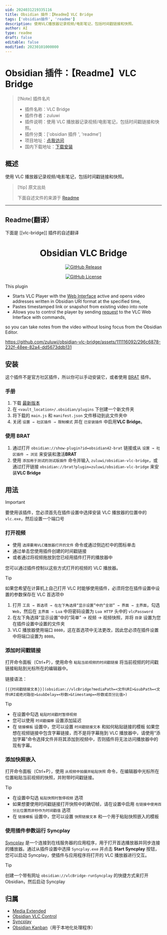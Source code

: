 ```yaml
---
uid: 2024031219335116
title: Obsidian 插件：【Readme】VLC Bridge
tags: ['obsidian插件', 'readme']
description: 使用VLC播放器记录视频/电影笔记，包括时间戳链接和快照。
author: AI
type: readme
draft: false
editable: false
modified: 20230101000000
---
```


# Obsidian 插件：【Readme】VLC Bridge

> [!Note] 插件名片
> - 插件名称：VLC Bridge
> - 插件作者：zuluwi
> - 插件说明：使用 VLC 播放器记录视频/电影笔记，包括时间戳链接和快照。
> - 插件分类：['obsidian 插件 ', 'readme']
> - 项目地址：[点我访问](https://github.com/zuluwi/obsidian-vlc-bridge)
> - 国内下载地址：[下载安装](https://pkmer.cn/products/plugin/pluginMarket/?vlc-bridge)

## 概述

使用 VLC 播放器记录视频/电影笔记，包括时间戳链接和快照。

> [!tip] 原文出处
>
>下面自述文件的来源于 [Readme](https://ghproxy.net/https://raw.githubusercontent.com/zuluwi/obsidian-vlc-bridge/master/README.md)

---

## Readme(翻译）

下面是 [[vlc-bridge]] 插件的自述翻译

<div align="center">

# Obsidian VLC Bridge

[![GitHub Release](https://img.shields.io/github/v/release/zuluwi/obsidian-vlc-bridge?style=for-the-badge&logo=obsidian&labelColor=%237c3aed&color=%23e7e6e3)](https://github.com/zuluwi/obsidian-vlc-bridge/releases/latest)

[![GitHub License](https://img.shields.io/github/license/zuluwi/obsidian-vlc-bridge?style=for-the-badge&labelColor=%23eb0029&color=%23e7e6e3)](https://github.com/zuluwi/obsidian-vlc-bridge/blob/master/LICENSE)

</div>

This plugin

- Starts VLC Player with the [Web Interface](https://wiki.videolan.org/Documentation:Modules/http_intf/#VLC_2.0.0_and_later) active and opens video addresses written in Obsidian URI format at the specified time,
- Pastes timestamped link or snapshot from existing video into note
- Allows you to control the player by sending [request](https://code.videolan.org/videolan/vlc-3.0/-/blob/master/share/lua/http/requests/README.txt) to the VLC Web Interface with commands,

so you can take notes from the video without losing focus from the Obsidian Editor.

<https://github.com/zuluwi/obsidian-vlc-bridge/assets/111116092/296c6878-232f-48ee-82a4-dd5673ddb131>

## 安装

这个插件不是官方社区插件，所以你可以手动安装它，或者使用 [BRAT](https://github.com/TfTHacker/obsidian42-brat) 插件。

### 手册

1. 下载 [最新版本](https://github.com/zuluwi/obsidian-vlc-bridge/releases/latest)
2. 在 `<vault_location>/.obsidian/plugins` 下创建一个新文件夹
3. 将下载的 `main.js` 和 `manifest.json` 文件移动到此文件夹中
4. 关闭 `设置 → 社区插件 → 限制模式` 并在 `已安装插件` 中启用**VLC Bridge**。

### 使用 BRAT

1. 通过打开 `obsidian://show-plugin?id=obsidian42-brat` 链接或从 `设置 → 社区插件 → 浏览` 来安装和激活**BRAT**
2. 使用 `添加用于测试的测试版插件` 命令并输入 `zuluwi/obsidian-vlc-bridge`，或通过打开链接 `obsidian://brat?plugin=zuluwi/obsidian-vlc-bridge` 来安装**VLC Bridge**

## 用法

> [!important]
> 要使用该插件，您必须首先在插件设置中选择安装 VLC 播放器的位置中的 `vlc.exe`，然后设置一个端口号

### 打开视频

- 使用 `选择要用VLC播放器打开的文件` 命令或通过侧边栏中的图标单击
- 通过单击您使用插件创建的时间戳链接
- 或者通过将视频拖放到您已经用插件打开的播放器中

您可以通过插件控制以这些方式打开的视频的 VLC 播放器。

> [!tip]
> 如果您希望在计算机上自己打开 VLC 时能够使用插件，必须将您在插件设置中设置的参数保存在 VLC 首选项中
>
> 1. 打开 `工具 → 首选项 → 在左下角选择“显示设置”中的“全部” → 界面 → 主界面`，勾选 `Web`，然后在 `主界面 → Lua` 中将密码设置为 `Lua HTTP` 头中的 `vlcPassword`
> 2. 在左下角选择“显示设置”中的“简单” → 视频 → 视频快照，并将 `目录` 设置为您在插件设置中设置的文件夹
> 3. VLC 播放器使用端口 `8080`，这在首选项中无法更改，因此您必须在插件设置中将端口设置为 `8080`。

### 添加时间戳链接

打开命令面板（Ctrl+P），使用命令 `粘贴当前视频的时间戳链接` 将当前视频的时间戳链接粘贴到光标所在的编辑器中。

链接语法：

```
[{{时间戳链接文本}}](obsidian://vlcBridge?mediaPath=<文件URI>&subPath=<文件URI或绝对路径>&subDelay=<秒数>&timestamp=<秒数或百分比值>)
```

> [!tip]
>
> - 在设置中勾选 `粘贴时间戳时暂停视频`
> - 您可以使用 `时间戳偏移` 设置添加延迟
> - 在 `链接模板` 设置中，您可以设置 `时间戳链接文本` 和如何粘贴链接的模板
如果您想在视频链接中包含字幕链接，而不是将字幕拖到 VLC 播放器中，请使用“添加字幕”命令选择文件并将其添加到视频中，否则插件将无法访问播放器中的现有字幕。

### 添加快照嵌入

打开命令面板（Ctrl+P），使用 `从视频中拍摄并粘贴快照` 命令，在编辑器中光标所在位置粘贴当前视频的快照，并附带时间戳链接。

> [!tip]
>
> - 在设置中勾选 `粘贴快照时暂停视频` 选项
> - 如果想要使用时间戳链接打开快照中的确切帧，请在设置中启用 `在链接中使用百分比位置而非秒作为时间戳值` 选项
> - 在 `链接模板` 设置中，您可以设置 `快照链接文本` 和一个用于粘贴快照嵌入的模板

### 使用插件参数运行 Syncplay

[Syncplay](https://github.com/Syncplay/syncplay?tab=readme-ov-file#syncplay) 是一个连接到在线服务器的应用程序，用于打开首选播放器并同步连接的播放器。通过从插件设置中选择 `Syncplay.exe` 并点击 **Start Syncplay** 按钮，您可以启动 Syncplay，使插件与应用程序将打开的 VLC 播放器进行交互。

> [!tip]
> 创建一个带有网址 `obsidian://vlcBridge-runSyncplay` 的快捷方式来打开 Obsidian，然后启动 Syncplay

## 归属

- [Media Extended](https://github.com/PKM-er/media-extended)
- [Obsidian VLC Control](https://github.com/prehensileBBC/obsidan-vlc-control)
- [Syncplay](https://github.com/Syncplay/syncplay)
- [Obsidian Kanban](https://github.com/mgmeyers/obsidian-kanban)（用于本地化处理程序）



